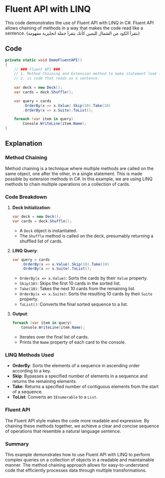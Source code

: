 # Fluent API with LINQ

This code demonstrates the use of Fluent API with LINQ in C#. Fluent API allows chaining of methods in a way that makes the code read like a sentence.
(بتقرأ الكود من الشمال لليمين كأنك بتقرأ جملة انجليزية مفهومة)

## Code

```csharp
private static void DemoFluentAPI()
{
    // ### Fluent API ###
    // 1. Method Chaining and Extension method to make statement look like a sentence.
    // 2. is code that reads as a sentence.
         
    var deck = new Deck();
    var cards = deck.Shuffle();

    var query = cards
        .OrderBy(x => x.Value).Skip(10).Take(10)
        .OrderBy(x => x.Suite).ToList();

    foreach (var item in query)
        Console.WriteLine(item.Name);
}
```

## Explanation

### Method Chaining

Method chaining is a technique where multiple methods are called on the same object, one after the other, in a single statement. This is made possible by extension methods in C#. In this example, we are using LINQ methods to chain multiple operations on a collection of cards.

### Code Breakdown

1. **Deck Initialization**:
    ```csharp
    var deck = new Deck();
    var cards = deck.Shuffle();
    ```
    - A `Deck` object is instantiated.
    - The `Shuffle` method is called on the deck, presumably returning a shuffled list of cards.

2. **LINQ Query**:
    ```csharp
    var query = cards
        .OrderBy(x => x.Value).Skip(10).Take(10)
        .OrderBy(x => x.Suite).ToList();
    ```
    - `OrderBy(x => x.Value)`: Sorts the cards by their `Value` property.
    - `Skip(10)`: Skips the first 10 cards in the sorted list.
    - `Take(10)`: Takes the next 10 cards from the remaining list.
    - `OrderBy(x => x.Suite)`: Sorts the resulting 10 cards by their `Suite` property.
    - `ToList()`: Converts the final sorted sequence to a list.

3. **Output**:
    ```csharp
    foreach (var item in query)
        Console.WriteLine(item.Name);
    ```
    - Iterates over the final list of cards.
    - Prints the `Name` property of each card to the console.

### LINQ Methods Used

- **OrderBy**: Sorts the elements of a sequence in ascending order according to a key.
- **Skip**: Bypasses a specified number of elements in a sequence and returns the remaining elements.
- **Take**: Returns a specified number of contiguous elements from the start of a sequence.
- **ToList**: Converts an `IEnumerable` to a `List`.

### Fluent API

The Fluent API style makes the code more readable and expressive. By chaining these methods together, we achieve a clear and concise sequence of operations that resemble a natural language sentence.

### Summary

This example demonstrates how to use Fluent API with LINQ to perform complex queries on a collection of objects in a readable and maintainable manner. The method chaining approach allows for easy-to-understand code that efficiently processes data through multiple transformations.
```
